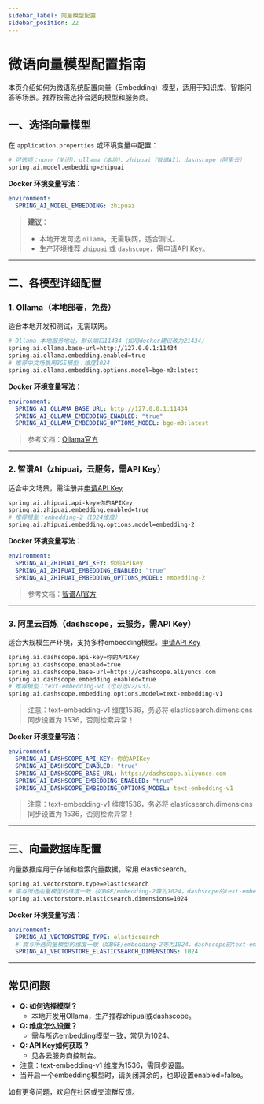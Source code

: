 ```yaml
---
sidebar_label: 向量模型配置
sidebar_position: 22
---
```



# 微语向量模型配置指南

本页介绍如何为微语系统配置向量（Embedding）模型，适用于知识库、智能问答等场景。推荐按需选择合适的模型和服务商。

## 一、选择向量模型

在 `application.properties` 或环境变量中配置：

```bash
# 可选项：none（关闭）、ollama（本地）、zhipuai（智谱AI）、dashscope（阿里云）
spring.ai.model.embedding=zhipuai
```

**Docker 环境变量写法：**

```yaml
environment:
  SPRING_AI_MODEL_EMBEDDING: zhipuai
```

> **建议**：
>
> - 本地开发可选 `ollama`，无需联网，适合测试。
> - 生产环境推荐 `zhipuai` 或 `dashscope`，需申请API Key。

---

## 二、各模型详细配置

### 1. Ollama（本地部署，免费）

适合本地开发和测试，无需联网。

```bash
# Ollama 本地服务地址，默认端口11434（如用docker建议改为21434）
spring.ai.ollama.base-url=http://127.0.0.1:11434
spring.ai.ollama.embedding.enabled=true
# 推荐中文场景用BGE模型：维度1024
spring.ai.ollama.embedding.options.model=bge-m3:latest
```

**Docker 环境变量写法：**

```yaml
environment:
  SPRING_AI_OLLAMA_BASE_URL: http://127.0.0.1:11434
  SPRING_AI_OLLAMA_EMBEDDING_ENABLED: "true"
  SPRING_AI_OLLAMA_EMBEDDING_OPTIONS_MODEL: bge-m3:latest
```

> 参考文档：[Ollama官方](https://docs.spring.io/spring-ai/reference/api/embeddings/ollama-embeddings.html)

---

### 2. 智谱AI（zhipuai，云服务，需API Key）

适合中文场景，需注册并[申请API Key](https://www.bigmodel.cn/usercenter/proj-mgmt/apikeys)

```bash
spring.ai.zhipuai.api-key=你的APIKey
spring.ai.zhipuai.embedding.enabled=true
# 推荐模型：embedding-2（1024维度）
spring.ai.zhipuai.embedding.options.model=embedding-2
```

**Docker 环境变量写法：**

```yaml
environment:
  SPRING_AI_ZHIPUAI_API_KEY: 你的APIKey
  SPRING_AI_ZHIPUAI_EMBEDDING_ENABLED: "true"
  SPRING_AI_ZHIPUAI_EMBEDDING_OPTIONS_MODEL: embedding-2
```

> 参考文档：[智谱AI官方](https://docs.spring.io/spring-ai/reference/api/embeddings/zhipuai-embeddings.html)

---

### 3. 阿里云百炼（dashscope，云服务，需API Key）

适合大规模生产环境，支持多种embedding模型。[申请API Key](https://bailian.console.aliyun.com/?apiKey=1#/api-key)

```bash
spring.ai.dashscope.api-key=你的APIKey
spring.ai.dashscope.enabled=true
spring.ai.dashscope.base-url=https://dashscope.aliyuncs.com
spring.ai.dashscope.embedding.enabled=true
# 推荐模型：text-embedding-v1（也可选v2/v3），
spring.ai.dashscope.embedding.options.model=text-embedding-v1
```

> 注意：text-embedding-v1 维度1536，务必将 elasticsearch.dimensions 同步设置为 1536，否则检索异常！

**Docker 环境变量写法：**

```yaml
environment:
  SPRING_AI_DASHSCOPE_API_KEY: 你的APIKey
  SPRING_AI_DASHSCOPE_ENABLED: "true"
  SPRING_AI_DASHSCOPE_BASE_URL: https://dashscope.aliyuncs.com
  SPRING_AI_DASHSCOPE_EMBEDDING_ENABLED: "true"
  SPRING_AI_DASHSCOPE_EMBEDDING_OPTIONS_MODEL: text-embedding-v1
```

> 注意：text-embedding-v1 维度1536，务必将 elasticsearch.dimensions 同步设置为 1536，否则检索异常！

---

## 三、向量数据库配置

向量数据库用于存储和检索向量数据，常用 elasticsearch。

```bash
spring.ai.vectorstore.type=elasticsearch
# 需与所选向量模型的维度一致（如BGE/embedding-2等为1024，dashscope的text-embedding-v1为1536）
spring.ai.vectorstore.elasticsearch.dimensions=1024
```

**Docker 环境变量写法：**

```yaml
environment:
  SPRING_AI_VECTORSTORE_TYPE: elasticsearch
  # 需与所选向量模型的维度一致（如BGE/embedding-2等为1024，dashscope的text-embedding-v1为1536）
  SPRING_AI_VECTORSTORE_ELASTICSEARCH_DIMENSIONS: 1024
```

---

## 常见问题

- **Q: 如何选择模型？**
  - 本地开发用Ollama，生产推荐zhipuai或dashscope。
- **Q: 维度怎么设置？**
  - 需与所选embedding模型一致，常见为1024。
- **Q: API Key如何获取？**
  - 见各云服务商控制台。
- 注意：text-embedding-v1 维度为1536，需同步设置。
- 当开启一个embedding模型时，请关闭其余的，也即设置enabled=false。

如有更多问题，欢迎在社区或交流群反馈。
